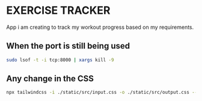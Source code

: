 # EXERCISE TRACKER

App i am creating to track my workout progress based on my requirements.

## When the port is still being used

```bash
sudo lsof -t -i tcp:8000 | xargs kill -9
```

## Any change in the CSS

```bash
npx tailwindcss -i ./static/src/input.css -o ./static/src/output.css --watch
```
